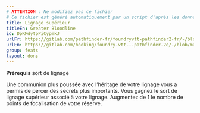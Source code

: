 ```yaml
---
# ATTENTION : Ne modifiez pas ce fichier
# Ce fichier est généré automatiquement par un script d'après les données du module Foundry VTT officiel et de sa traduction
title: Lignage supérieur
titleEn: Greater Bloodline
id: DpRMdytpPiCypmkJ
urlFr: https://gitlab.com/pathfinder-fr/foundryvtt-pathfinder2-fr/-/blob/master/data/feats/DpRMdytpPiCypmkJ.htm
urlEn: https://gitlab.com/hooking/foundry-vtt---pathfinder-2e/-/blob/master/packs/data/feats.db/greater-bloodline.json
group: feats
layout: dons
---
```

**Prérequis** sort de lignage

Une communion plus poussée avec l’héritage de votre lignage vous a permis de percer des secrets plus importants. Vous gagnez le sort de lignage supérieur associé à votre lignage. Augmentez de 1 le nombre de points de focalisation de votre réserve.


